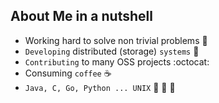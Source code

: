 ## About Me in a nutshell

- Working hard to solve non trivial problems :construction_worker:
- `Developing` distributed (storage) `systems` :floppy_disk:
- `Contributing` to many OSS projects :octocat:
-  Consuming `coffee` :coffee:
- `Java, C, Go, Python ... UNIX` :wrench: :hammer: :nut_and_bolt:
  

<!--

![Kofemann's GitHub Stats](https://github-readme-stats.vercel.app/api?username=kofemann&count_private=false&theme=calm&show_icons=true)

**kofemann/kofemann** is a ✨ _special_ ✨ repository because its `README.md` (this file) appears on your GitHub profile.

Here are some ideas to get you started:

- 🔭 I’m currently working on ...
- 🌱 I’m currently learning ...
- 👯 I’m looking to collaborate on ...
- 🤔 I’m looking for help with ...
- 💬 Ask me about ...
- 📫 How to reach me: ...
- 😄 Pronouns: ...
- ⚡ Fun fact: ...
-->
